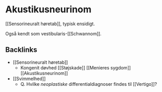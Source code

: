 # Akustikusneurinom
[[Sensorineuralt høretab]], typisk ensidigt.

Også kendt som vestibularis-[[Schwannom]].

## Backlinks
* [[Sensorineuralt høretab]]
	* Kongenit døvhed
[[Støjskade]]
[[Menieres sygdom]]
[[Akustikusneurinom]]
* [[Svimmelhed]]
	* Q. Hvilke *neoplastiske* differentialdiagnoser findes til [[Vertigo]]?

<!-- #anki/deck/Medicine #anki/tag/med/Otolarynghology -->

<!-- {BearID:C45CBE98-3400-4EDE-81CA-D7921A663CD6-65488-00007333CB28D151} -->
